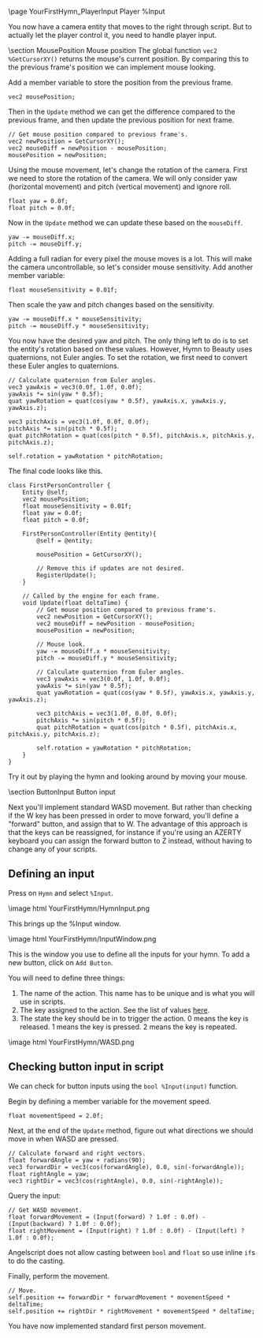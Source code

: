 \page YourFirstHymn_PlayerInput Player %Input

You now have a camera entity that moves to the right through script. But to actually let the player control it, you need to handle player input.

\section MousePosition Mouse position
The global function `vec2 %GetCursorXY()` returns the mouse's current position. By comparing this to the previous frame's position we can implement mouse looking.

Add a member variable to store the position from the previous frame.

    vec2 mousePosition;

Then in the `Update` method we can get the difference compared to the previous frame, and then update the previous position for next frame.

    // Get mouse position compared to previous frame's.
    vec2 newPosition = GetCursorXY();
    vec2 mouseDiff = newPosition - mousePosition;
    mousePosition = newPosition;

Using the mouse movement, let's change the rotation of the camera. First we need to store the rotation of the camera. We will only consider yaw (horizontal movement) and pitch (vertical movement) and ignore roll.

    float yaw = 0.0f;
    float pitch = 0.0f;

Now in the `Update` method we can update these based on the `mouseDiff`.

    yaw -= mouseDiff.x;
    pitch -= mouseDiff.y;

Adding a full radian for every pixel the mouse moves is a lot. This will make the camera uncontrollable, so let's consider mouse sensitivity. Add another member variable:

    float mouseSensitivity = 0.01f;

Then scale the yaw and pitch changes based on the sensitivity.

    yaw -= mouseDiff.x * mouseSensitivity;
    pitch -= mouseDiff.y * mouseSensitivity;

You now have the desired yaw and pitch. The only thing left to do is to set the entity's rotation based on these values. However, Hymn to Beauty uses quaternions, not Euler angles. To set the rotation, we first need to convert these Euler angles to quaternions.

    // Calculate quaternion from Euler angles.
    vec3 yawAxis = vec3(0.0f, 1.0f, 0.0f);
    yawAxis *= sin(yaw * 0.5f);
    quat yawRotation = quat(cos(yaw * 0.5f), yawAxis.x, yawAxis.y, yawAxis.z);
    
    vec3 pitchAxis = vec3(1.0f, 0.0f, 0.0f);
    pitchAxis *= sin(pitch * 0.5f);
    quat pitchRotation = quat(cos(pitch * 0.5f), pitchAxis.x, pitchAxis.y, pitchAxis.z);
    
    self.rotation = yawRotation * pitchRotation;

The final code looks like this.

    class FirstPersonController {
        Entity @self;
        vec2 mousePosition;
        float mouseSensitivity = 0.01f;
        float yaw = 0.0f;
        float pitch = 0.0f;

        FirstPersonController(Entity @entity){
            @self = @entity;
            
            mousePosition = GetCursorXY();

            // Remove this if updates are not desired.
            RegisterUpdate();
        }

        // Called by the engine for each frame.
        void Update(float deltaTime) {
            // Get mouse position compared to previous frame's.
            vec2 newPosition = GetCursorXY();
            vec2 mouseDiff = newPosition - mousePosition;
            mousePosition = newPosition;
            
            // Mouse look.
            yaw -= mouseDiff.x * mouseSensitivity;
            pitch -= mouseDiff.y * mouseSensitivity;
            
            // Calculate quaternion from Euler angles.
            vec3 yawAxis = vec3(0.0f, 1.0f, 0.0f);
            yawAxis *= sin(yaw * 0.5f);
            quat yawRotation = quat(cos(yaw * 0.5f), yawAxis.x, yawAxis.y, yawAxis.z);
            
            vec3 pitchAxis = vec3(1.0f, 0.0f, 0.0f);
            pitchAxis *= sin(pitch * 0.5f);
            quat pitchRotation = quat(cos(pitch * 0.5f), pitchAxis.x, pitchAxis.y, pitchAxis.z);
            
            self.rotation = yawRotation * pitchRotation;
        }
    }

Try it out by playing the hymn and looking around by moving your mouse.

\section ButtonInput Button input

Next you'll implement standard WASD movement. But rather than checking if the W key has been pressed in order to move forward, you'll define a "forward" button, and assign that to W. The advantage of this approach is that the keys can be reassigned, for instance if you're using an AZERTY keyboard you can assign the forward button to Z instead, without having to change any of your scripts.

## Defining an input
Press on `Hymn` and select `%Input`.

\image html YourFirstHymn/HymnInput.png

This brings up the %Input window.

\image html YourFirstHymn/InputWindow.png

This is the window you use to define all the inputs for your hymn. To add a new button, click on `Add Button`.

You will need to define three things:

1. The name of the action. This name has to be unique and is what you will use in scripts.
2. The key assigned to the action. See the list of values [here](https://www.glfw.org/docs/3.3/group__keys.html).
3. The state the key should be in to trigger the action. 0 means the key is released. 1 means the key is pressed. 2 means the key is repeated.

\image html YourFirstHymn/WASD.png

## Checking button input in script

We can check for button inputs using the `bool %Input(input)` function.

Begin by defining a member variable for the movement speed.

    float movementSpeed = 2.0f;

Next, at the end of the `Update` method, figure out what directions we should move in when WASD are pressed.

    // Calculate forward and right vectors.
    float forwardAngle = yaw + radians(90);
    vec3 forwardDir = vec3(cos(forwardAngle), 0.0, sin(-forwardAngle));
    float rightAngle = yaw;
    vec3 rightDir = vec3(cos(rightAngle), 0.0, sin(-rightAngle));

Query the input:

    // Get WASD movement.
    float forwardMovement = (Input(forward) ? 1.0f : 0.0f) - (Input(backward) ? 1.0f : 0.0f);
    float rightMovement = (Input(right) ? 1.0f : 0.0f) - (Input(left) ? 1.0f : 0.0f);

Angelscript does not allow casting between `bool` and `float` so use inline `if`s to do the casting.

Finally, perform the movement.

    // Move.
    self.position += forwardDir * forwardMovement * movementSpeed * deltaTime;
    self.position += rightDir * rightMovement * movementSpeed * deltaTime;

You have now implemented standard first person movement.